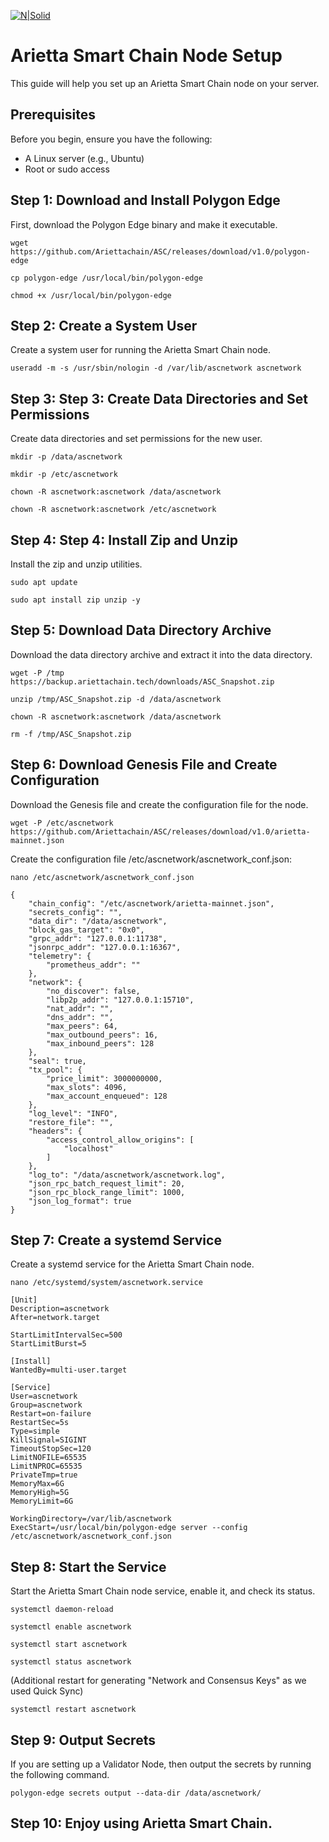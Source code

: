 [![N|Solid](https://explorer.ariettachain.tech/images/archheader-5f0aa4456684da4cd144733f729a4e5b.png)](#)

# Arietta Smart Chain Node Setup

This guide will help you set up an Arietta Smart Chain node on your server.

## Prerequisites

Before you begin, ensure you have the following:

- A Linux server (e.g., Ubuntu)
- Root or sudo access

## Step 1: Download and Install Polygon Edge

First, download the Polygon Edge binary and make it executable.

```
wget https://github.com/Ariettachain/ASC/releases/download/v1.0/polygon-edge
```
```
cp polygon-edge /usr/local/bin/polygon-edge
```
```
chmod +x /usr/local/bin/polygon-edge
```
## Step 2: Create a System User

Create a system user for running the Arietta Smart Chain node.
```
useradd -m -s /usr/sbin/nologin -d /var/lib/ascnetwork ascnetwork
```


## Step 3: Step 3: Create Data Directories and Set Permissions
Create data directories and set permissions for the new user.
```
mkdir -p /data/ascnetwork
```
```
mkdir -p /etc/ascnetwork
```
```
chown -R ascnetwork:ascnetwork /data/ascnetwork
```
```
chown -R ascnetwork:ascnetwork /etc/ascnetwork
```


## Step 4: Step 4: Install Zip and Unzip
Install the zip and unzip utilities.
```
sudo apt update
```
```
sudo apt install zip unzip -y
```

## Step 5: Download Data Directory Archive
Download the data directory archive and extract it into the data directory.
```
wget -P /tmp https://backup.ariettachain.tech/downloads/ASC_Snapshot.zip
```
```
unzip /tmp/ASC_Snapshot.zip -d /data/ascnetwork
```
```
chown -R ascnetwork:ascnetwork /data/ascnetwork
```
```
rm -f /tmp/ASC_Snapshot.zip
```

## Step 6: Download Genesis File and Create Configuration
Download the Genesis file and create the configuration file for the node.
```
wget -P /etc/ascnetwork https://github.com/Ariettachain/ASC/releases/download/v1.0/arietta-mainnet.json
```
Create the configuration file /etc/ascnetwork/ascnetwork_conf.json:
```
nano /etc/ascnetwork/ascnetwork_conf.json

```
```
{
    "chain_config": "/etc/ascnetwork/arietta-mainnet.json",
    "secrets_config": "",
    "data_dir": "/data/ascnetwork",
    "block_gas_target": "0x0",
    "grpc_addr": "127.0.0.1:11738",
    "jsonrpc_addr": "127.0.0.1:16367",
    "telemetry": {
        "prometheus_addr": ""
    },
    "network": {
        "no_discover": false,
        "libp2p_addr": "127.0.0.1:15710",
        "nat_addr": "",
        "dns_addr": "",
        "max_peers": 64,
        "max_outbound_peers": 16,
        "max_inbound_peers": 128
    },
    "seal": true,
    "tx_pool": {
        "price_limit": 3000000000,
        "max_slots": 4096,
        "max_account_enqueued": 128
    },
    "log_level": "INFO",
    "restore_file": "",
    "headers": {
        "access_control_allow_origins": [
            "localhost"
        ]
    },
    "log_to": "/data/ascnetwork/ascnetwork.log",
    "json_rpc_batch_request_limit": 20,
    "json_rpc_block_range_limit": 1000,
    "json_log_format": true
}

```
## Step 7: Create a systemd Service
Create a systemd service for the Arietta Smart Chain node.
```
nano /etc/systemd/system/ascnetwork.service
```
```
[Unit]
Description=ascnetwork
After=network.target

StartLimitIntervalSec=500
StartLimitBurst=5

[Install]
WantedBy=multi-user.target

[Service]
User=ascnetwork
Group=ascnetwork
Restart=on-failure
RestartSec=5s
Type=simple
KillSignal=SIGINT
TimeoutStopSec=120
LimitNOFILE=65535
LimitNPROC=65535
PrivateTmp=true
MemoryMax=6G
MemoryHigh=5G
MemoryLimit=6G

WorkingDirectory=/var/lib/ascnetwork
ExecStart=/usr/local/bin/polygon-edge server --config /etc/ascnetwork/ascnetwork_conf.json
```

## Step 8: Start the Service
Start the Arietta Smart Chain node service, enable it, and check its status.
```
systemctl daemon-reload
```
```
systemctl enable ascnetwork
```
```
systemctl start ascnetwork
```
```
systemctl status ascnetwork
```
(Additional restart for generating "Network and Consensus Keys" as we used Quick Sync)
```
systemctl restart ascnetwork
```

## Step 9: Output Secrets
If you are setting up a Validator Node, then output the secrets by running the following command.
```
polygon-edge secrets output --data-dir /data/ascnetwork/
```

## Step 10:  Enjoy using Arietta Smart Chain.
